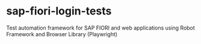 # sap-fiori-login-tests
Test automation framework for SAP FIORI and web applications using Robot Framework and Browser Library (Playwright)
